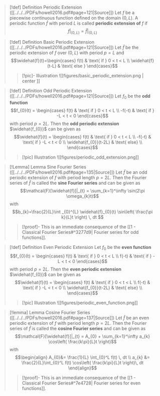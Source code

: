 >[!def] Definition Periodic Extension ([[../../../PDFs/howell2016.pdf#page=121|Source]])
>Let $f$ be a piecewise continuous function defined on the domain $(0,L)$. A periodic function $\widehat{f}$ with period $L$ is called **periodic extension of** $f$ if 
>$$f\Big|_{(0,L)} = \widehat{f}\Big|_{(0,L)}$$

>[!def] Definition Basic Periodic Extension ([[../../../PDFs/howell2016.pdf#page=121|Source]])
>Let $\widehat{f}$ be the periodic extension of $f$ over $(0,L)$ with period $p=L$ and
>$$\widehat{f}(t)=\begin{cases}
f(t) & \text{ if } 0 < t < L \\
\widehat{f}(t-L) & \text{ else }
\end{cases}$$
>>[!pic]- Illustration
>>![[figures/basic_periodic_extension.png | center ]]

>[!def] Definition Odd Periodic Extension ([[../../../PDFs/howell2016.pdf#page=121|Source]])
> Let $f_{0}$ be the **odd function** 
> $$f_{0}(t) = \begin{cases}
> f(t) & \text{ if } 0 < t < L \\
> -f(-t) & \text{ if } -L < t < 0
>\end{cases}$$
>with period $p=2L$. Then the **odd periodic extension** $\widehat{f_{0}}$ can be given as
>$$\widehat{f}(t) = \begin{cases}
>f(t) & \text{ if } 0 < t < L \\
>-f(-t) & \text{ if } -L < t < 0 \\
>\widehat{f_{0}}(t-2L) & \text{ else} \\
>\end{cases}$$
>>[!pic] Illustration
>>![[figures/periodic_odd_extension.png]]

>[!Lemma] Lemma Sine Fourier Series ([[../../../PDFs/howell2016.pdf#page=135|Source]])
>Let $\widehat{f}$ be an odd periodic extension of $f$ with period length $p=2L$. Then the Fourier series of $\widehat{f}$ is called the **sine Fourier series** and can be given as
>$$\mathcal{F}[\widehat{f}]|_{t} = \sum_{k=1}^\infty \sin(2\pi \omega_{k}t)$$
>with 
>$$b_{k}=\frac{2}{L}\int _{0}^{L} \widehat{f}_{0}(t) \sin\left( \frac{\pi k}{L}t \right) \, dt $$
>>[!proof]-
>> This is an immediate consequence of the [[1 - Classical Fourier Series#^3277d9| Fourier series for odd functions]].


>[!def] Definition Even Periodic Extension
> Let $f_{0}$ be the **even function** 
> $$f_{0}(t) = \begin{cases}
> f(t) & \text{ if } 0 < t < L \\
> f(-t) & \text{ if } -L < t < 0
>\end{cases}$$
>with period $p=2L$. Then the **even periodic extension** $\widehat{f_{0}}$ can be given as
>$$\widehat{f}(t) = \begin{cases}
>f(t) & \text{ if } 0 < t < L \\
>f(-t) & \text{ if } -L < t < 0 \\
>\widehat{f_{0}}(t-2L) & \text{ else} \\
>\end{cases}$$
>>[!pic] Illustration
>>![[figures/periodic_even_function.png]]


>[!lemma] Lemma Cosine Fourier Series ([[../../../PDFs/howell2016.pdf#page=137|Source]])
>Let $\widehat{f}$ be an even periodic extension of $f$ with period length $p=2L$. Then the Fourier series of $\widehat{f}$ is called the **cosine Fourier series** and can be given as
>$$\mathcal{F}[\widehat{f}]|_{t} = A_{0} + \sum_{k=1}^\infty a_{k} \cos\left( \frac{k\pi}{L}t \right)$$
>with
>$$\begin{align}
> A_{0}&= \frac{1}{L} \int_{0}^L f(t) \, dt \\
> a_{k} &= \frac{2}{L}\int_{0}^L f(t) \cos\left( \frac{k\pi}{L}t \right)\, dt  
>\end{align}$$
>>[!proof]-
>>This is an immediate consequence of the [[1 - Classical Fourier Series#^7e4728| Fourier series for even functions]].